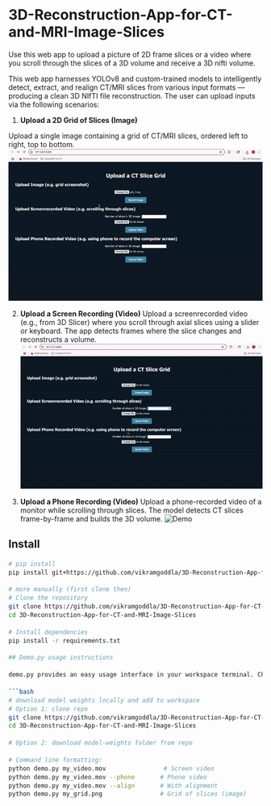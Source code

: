 # 3D-Reconstruction-App-for-CT-and-MRI-Image-Slices
Use this web app to upload a picture of 2D frame slices or a video where you scroll through the slices of a 3D volume and receive a 3D nifti volume.

This web app harnesses YOLOv8 and custom-trained models to intelligently detect, extract, and realign CT/MRI slices from various input formats — producing a clean 3D NIfTI file reconstruction. The user can upload inputs via the following scenarios:

1) **Upload a 2D Grid of Slices (Image)**
   
Upload a single image containing a grid of CT/MRI slices, ordered left to right, top to bottom.
![Demo](assets/Example_1.gif)

2) **Upload a Screen Recording (Video)**
Upload a screenrecorded video (e.g., from 3D Slicer) where you scroll through axial slices using a slider or keyboard. The app detects frames where the slice changes and reconstructs a volume.
![Demo](assets/Example_2.gif)

3) **Upload a Phone Recording (Video)**
Upload a phone-recorded video of a monitor while scrolling through slices. The model detects CT slices frame-by-frame and builds the 3D volume.
![Demo](assets/Example_3.gif)

## Install

```bash
# pip install
pip install git+https://github.com/vikramgoddla/3D-Reconstruction-App-for-CT-and-MRI-Image-Slices

# more manually (first clone then)
# Clone the repository
git clone https://github.com/vikramgoddla/3D-Reconstruction-App-for-CT-and-MRI-Image-Slices.git
cd 3D-Reconstruction-App-for-CT-and-MRI-Image-Slices

# Install dependencies
pip install -r requirements.txt

## Demo.py usage instructions

demo.py provides an easy usage interface in your workspace terminal. Check below to see command line format for feeding different file types (image, phone video, and screen video) and test aligned vs unaligned.

```bash
# download model weights locally and add to workspace
# Option 1: clone repo 
git clone https://github.com/vikramgoddla/3D-Reconstruction-App-for-CT-and-MRI-Image-Slices.git
cd 3D-Reconstruction-App-for-CT-and-MRI-Image-Slices

# Option 2: download model-weights folder from repo

# Command line formatting:
python demo.py my_video.mov                # Screen video
python demo.py my_video.mov --phone       # Phone video
python demo.py my_video.mov --align       # With alignment
python demo.py my_grid.png                # Grid of slices (image)



